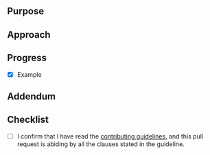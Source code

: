 ## Purpose

<!--Describe the problem you are fixing or the feature you are adding.-->

## Approach

<!--How does this address the problem?-->

## Progress

<!--Make a checklist of your progress-->

- [x] Example

## Addendum

<!--Link any issues with this PR and/or write something that you want to inform us about (optional)-->

## Checklist

- [ ] I confirm that I have read the [contributing guidelines](https://github.com/pacstall/pacstall/blob/develop/CONTRIBUTING.md), and this pull request is abiding by all the clauses stated in the guideline.
